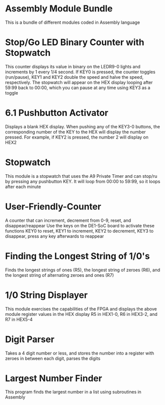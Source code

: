 # Assembly Module Bundle
This is a bundle of different modules coded in Assembly language


# Stop/Go LED Binary Counter with Stopwatch
This counter displays its value in binary on the LEDR9-0 lights and increments by 1 every 1/4 second.
If KEY0 is pressed, the counter toggles (run/pause), KEY1 and KEY2 double the speed and halve the speed, respectively.
The stopwatch will appear on the HEX display looping after 59:99 back to 00:00, which you can pause at any time using KEY3 as a toggle

# 6.1 Pushbutton Activator
Displays a blank HEX display. When pushing any of the KEY3-0 buttons, the corresponding number of the KEY to the HEX will display the number pressed. For example, if KEY2 is pressed, the number 2 will display on HEX2

# Stopwatch
This module is a stopwatch that uses the A9 Private Timer and can stop/ru by pressing any pushbutton KEY. It will loop from 00:00 to 59:99, so it loops after each minute

# User-Friendly-Counter
A counter that can increment, decrement from 0-9, reset, and disappear/reappear
Use the keys on the DE1-SoC board to activate these functions
KEY0 to reset, KEY1 to increment, KEY2 to decrement, KEY3 to disappear, press any key afterwards to reappear


# Finding the Longest String of 1/0's
Finds the longest strings of ones (R5), the longest string of zeroes (R6), and the longest string of alternating zeroes and ones (R7)

# 1/0 String Displayer
This module exercises the capabilities of the FPGA and displays the above module register values in the HEX display
R5 in HEX1-0, R6 in HEX3-2, and R7 in HEX5-4

# Digit Parser
Takes a 4 digit number or less, and stores the number into
a register with zeroes in between each digit, parses the digits

# Largest Number Finder
This program finds the largest number in a list using subroutines in Assembly
